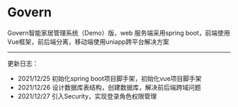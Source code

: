 # Govern
Govern智能家居管理系统（Demo）版，web 服务端采用spring boot，前端使用Vue框架，前后端分离，移动端使用uniapp跨平台解决方案



------

更新日志：

- 2021/12/25 初始化spring boot项目脚手架，初始化vue项目脚手架
- 2021/12/26 设计数据库表结构，创建数据库，解决前后端跨域问题
- 2021/12/27 引入Security，实现登录角色权限管理
